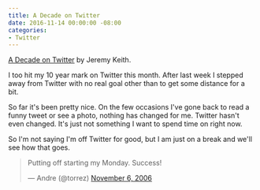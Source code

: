 ```yaml
---
title: A Decade on Twitter
date: 2016-11-14 00:00:00 -08:00
categories:
- Twitter
---
```


[A Decade on Twitter](https://adactio.com/journal/11436) by Jeremy Keith.

I too hit my 10 year mark on Twitter this month. After last week I stepped away from Twitter with no real goal other than to get some distance for a bit.

So far it's been pretty nice. On the few occasions I've gone back to read a funny tweet or see a photo, nothing has changed for me. Twitter hasn't even changed. It's just not something I want to spend time on right now.

So I'm not saying I'm off Twitter for good, but I am just on a break and we'll see how that goes.

<blockquote class="twitter-tweet" data-lang="en"><p lang="en" dir="ltr">Putting off starting my Monday. Success!</p>&mdash; Andre (@torrez) <a href="https://twitter.com/torrez/status/57541">November 6, 2006</a></blockquote>
<script async src="//platform.twitter.com/widgets.js" charset="utf-8"></script>
